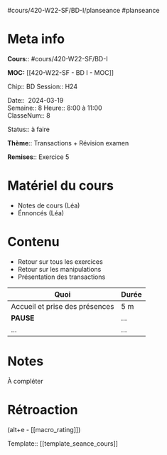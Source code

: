 #cours/420-W22-SF/BD-I/planseance #planseance
# Meta info

**Cours**:: #cours/420-W22-SF/BD-I 

**MOC:** [[420-W22-SF - BD I - MOC]]

Chip::  <span class="chip cours-1">BD</span>
Session:: H24

Date::  2024-03-19  
Semaine:: 8
Heure:: 8:00 à 11:00  
ClasseNum:: 8

Status:: <span class="chip not-ready">à faire</span> 

**Thème**:: Transactions + Révision examen

**Remises**:: Exercice 5

# Matériel du cours
* Notes de cours (Léa)
* Énnoncés (Léa)
# Contenu
* Retour sur tous les exercices
* Retour sur les manipulations
* Présentation des transactions

| Quoi                           | Durée |
| ------------------------------ | ----- |
| Accueil et prise des présences | 5 m   |
| **PAUSE**                      | ...   |
| ...                            | ...   |
# Notes
À compléter

# Rétroaction
(alt+e - [[macro_rating]])

Template:: [[template_seance_cours]]